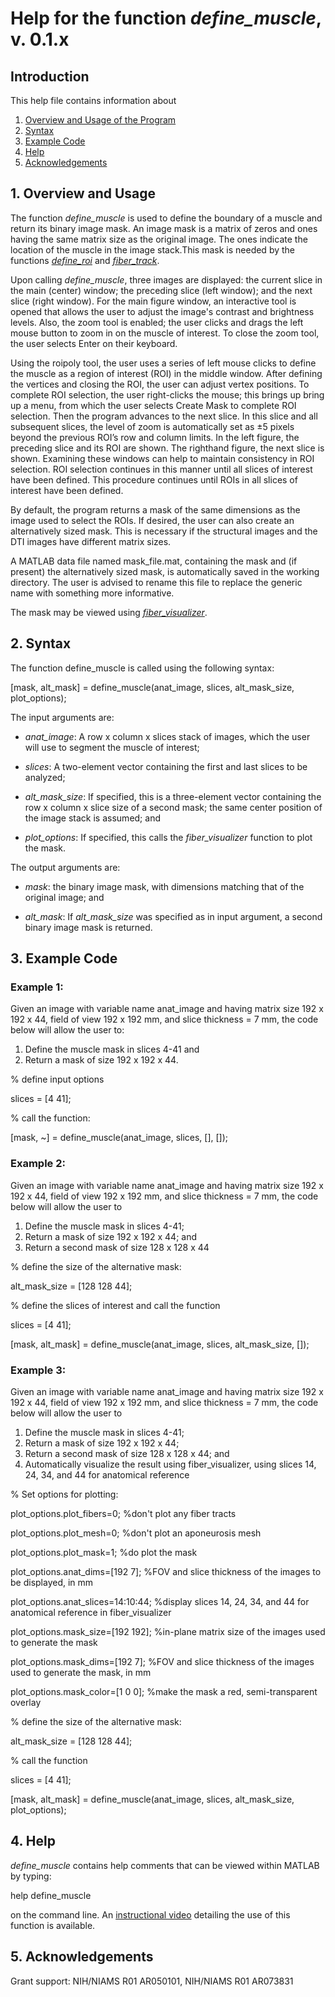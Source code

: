 # Help for the function <i>define_muscle</i>, v. 0.1.x

## Introduction

This help file contains information about
1) [Overview and Usage of the Program](https://github.com/bdamon/MuscleDTI_Toolbox/blob/master/Help/Help-for-define_muscle.md#1-Overview-and-Usage)
2) [Syntax](https://github.com/bdamon/MuscleDTI_Toolbox/blob/master/Help/Help-for-define_muscle.md#2-Syntax)
3) [Example Code](https://github.com/bdamon/MuscleDTI_Toolbox/blob/master/Help/Help-for-define_muscle.md#3-Example-Code)
4) [Help](https://github.com/bdamon/MuscleDTI_Toolbox/blob/master/Help/Help-for-define_muscle.md#4-Help)
5) [Acknowledgements](https://github.com/bdamon/MuscleDTI_Toolbox/blob/master/Help/Help-for-define_muscle.md#5-Acknowledgements)


## 1. Overview and Usage

The function <i>define_muscle</i> is used to define the boundary of a muscle and return its binary image mask. An image mask is a matrix of zeros and ones having the same matrix size as the original image. The ones indicate the location of the muscle in the image stack.This mask is needed by the functions [<i>define_roi</i>](https://github.com/bdamon/MuscleDTI_Toolbox/blob/master/Help/Help%20for%20define_roi.md) and [<i>fiber_track</i>](https://github.com/bdamon/MuscleDTI_Toolbox/blob/master/Help/Help%20for%20fiber_track.md). 

Upon calling <i>define_muscle</i>, three images are displayed: the current slice in the main (center) window; the preceding slice (left window); and the next slice (right window). For the main figure window, an interactive tool is opened that allows the user to adjust the image's contrast and brightness levels. Also, the zoom tool is enabled; the user clicks and drags the left mouse button to zoom in on the muscle of interest. To close the zoom tool, the user selects Enter on their keyboard. 

Using the roipoly tool, the user uses a series of left mouse clicks to define the muscle as a region of interest (ROI) in the middle window. After defining the vertices and closing the ROI, the user can adjust vertex positions.  To complete ROI selection, the user right-clicks the mouse; this brings up bring up a menu, from which the user selects Create Mask to complete ROI selection. Then the program advances to the next slice. In this slice and all subsequent slices, the level of zoom is automatically set as ±5 pixels beyond the previous ROI’s row and column limits. In the left figure, the preceding slice and its ROI are shown.  The righthand figure, the next slice is shown. Examining these windows can help to maintain consistency in ROI selection. ROI selection continues in this manner until all slices of interest have been defined. This procedure continues until ROIs in all slices of interest have been defined.

By default, the program returns a mask of the same dimensions as the image used to select the ROIs. If desired, the user can also create an alternatively sized mask.  This is necessary if the structural images and the DTI images have different matrix sizes.  
   
A MATLAB data file named mask_file.mat, containing the mask and (if present) the alternatively sized mask, is automatically saved in the working directory. The user is advised to rename this file to replace the generic name with something more informative.

The mask may be viewed using [<i>fiber_visualizer</i>](https://github.com/bdamon/MuscleDTI_Toolbox/blob/master/Help/Help%20for%20fiber_visualizer.md).

## 2. Syntax

The function define_muscle is called using the following syntax:

[mask, alt_mask] = define_muscle(anat_image, slices, alt_mask_size, plot_options);

The input arguments are:

* <i>anat_image</i>: A row x column x slices stack of images, which the user will use to segment the muscle of interest;

* <i>slices</i>: A two-element vector containing the first and last slices to be analyzed;

* <i>alt_mask_size</i>: If specified, this is a three-element vector containing the row x column x slice size of a second mask; the same center position of the image stack is assumed; and

* <i>plot_options</i>: If specified, this calls the <i>fiber_visualizer</i> function to plot the mask.

The output arguments are:

* <i>mask</i>: the binary image mask, with dimensions matching that of the original image; and

* <i>alt_mask</i>: If <i>alt_mask_size</i> was specified as in input argument, a second binary image mask is returned.
 

## 3. Example Code

### Example 1:

Given an image with variable name anat_image and having matrix size 192 x 192 x 44, field of view 192 x 192 mm, and slice thickness = 7 mm, the code below will allow the user to:
  1) Define the muscle mask in slices 4-41 and
  2) Return a mask of size 192 x 192 x 44.

% define input options

slices = [4 41];

% call the function:

[mask, ~] = define_muscle(anat_image, slices, [], []);



### Example 2:

Given an image with variable name anat_image and having matrix size 192 x 192 x 44, field of view 192 x 192 mm, and slice thickness = 7 mm, the code below will allow the user to 
  1) Define the muscle mask in slices 4-41; 
  2) Return a mask of size 192 x 192 x 44; and
  3) Return a second mask of size 128 x 128 x 44

% define the size of the alternative mask:

alt_mask_size = [128 128 44];

% define the slices of interest and call the function

slices = [4 41];

[mask, alt_mask] = define_muscle(anat_image, slices, alt_mask_size, []);


### Example 3: 

Given an image with variable name anat_image and having matrix size 192 x 192 x 44, field of view 192 x 192 mm, and slice thickness = 7 mm, the code below will allow the user to 
  1) Define the muscle mask in slices 4-41;
  2) Return a mask of size 192 x 192 x 44; 
  3) Return a second mask of size 128 x 128 x 44; and
  4) Automatically visualize the result using fiber_visualizer, using slices 14, 24, 34, and 44 for anatomical reference

% Set options for plotting:

plot_options.plot_fibers=0;                  %don't plot any fiber tracts

plot_options.plot_mesh=0;                    %don't plot an aponeurosis mesh

plot_options.plot_mask=1;                    %do plot the mask

plot_options.anat_dims=[192 7];              %FOV and slice thickness of the images to be displayed, in mm

plot_options.anat_slices=14:10:44;           %display slices 14, 24, 34, and 44 for anatomical reference in fiber_visualizer

plot_options.mask_size=[192 192];            %in-plane matrix size of the images used to generate the mask

plot_options.mask_dims=[192 7];              %FOV and slice thickness of the images used to generate the mask, in mm

plot_options.mask_color=[1 0 0];             %make the mask a red, semi-transparent overlay


% define the size of the alternative mask:

alt_mask_size = [128 128 44];

% call the function

slices = [4 41];

[mask, alt_mask] = define_muscle(anat_image, slices, alt_mask_size, plot_options);

## 4. Help

<i>define_muscle</i> contains help comments that can be viewed within MATLAB by typing:

help define_muscle

on the command line. An [instructional video](https://youtu.be/TWTZvgVWoB4) detailing the use of this function is available.

## 5. Acknowledgements

Grant support: NIH/NIAMS R01 AR050101, NIH/NIAMS R01 AR073831
